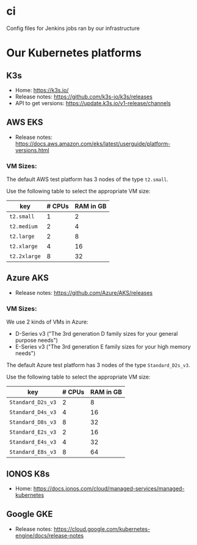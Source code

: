 # ci
Config files for Jenkins jobs ran by our infrastructure

# Our Kubernetes platforms

## K3s 

* Home: https://k3s.io/
* Release notes: https://github.com/k3s-io/k3s/releases
* API to get versions: https://update.k3s.io/v1-release/channels

## AWS EKS

* Release notes: https://docs.aws.amazon.com/eks/latest/userguide/platform-versions.html

### VM Sizes:

The default AWS test platform has 3 nodes of the type `t2.small`. 

Use the following table to select the appropriate VM size:

| key | # CPUs | RAM in GB  |
|---|---|---|
| `t2.small` | 1 | 2 |
| `t2.medium` | 2 | 4 |
| `t2.large` | 2 | 8 |
| `t2.xlarge` | 4 | 16 |
| `t2.2xlarge` | 8 | 32 |

## Azure AKS

* Release notes: https://github.com/Azure/AKS/releases

### VM Sizes:

We use 2 kinds of VMs in Azure:

* D-Series v3 ("The 3rd generation D family sizes for your general purpose needs")
* E-Series v3 ("The 3rd generation E family sizes for your high memory needs")

The default Azure test platform has 3 nodes of the type `Standard_D2s_v3`. 

Use the following table to select the appropriate VM size:

| key | # CPUs | RAM in GB  |
|---|---|---|
| `Standard_D2s_v3` | 2 | 8 |
| `Standard_D4s_v3` | 4 | 16 |
| `Standard_D8s_v3` | 8 | 32 |
| `Standard_E2s_v3` | 2 | 16 |
| `Standard_E4s_v3` | 4 | 32 |
| `Standard_E8s_v3` | 8 | 64 |

## IONOS K8s

* Home: https://docs.ionos.com/cloud/managed-services/managed-kubernetes

## Google GKE

* Release notes: https://cloud.google.com/kubernetes-engine/docs/release-notes